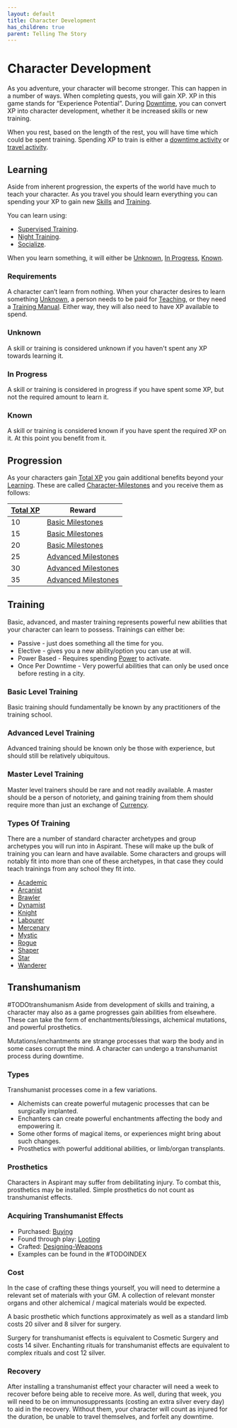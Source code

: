 ```yaml
---
layout: default
title: Character Development
has_children: true
parent: Telling The Story
---
```

# Character Development
As you adventure, your character will become stronger. This can happen in a number of ways. When completing quests, you will gain XP. XP in this game stands for “Experience Potential”. During [Downtime](Telling-The-Story#Downtime), you can convert XP into character development, whether it be increased skills or new training.

When you rest, based on the length of the rest, you will have time which could be spent training. Spending XP to train is either a [downtime activity](Activities#Downtime%20Activity) or [travel activity](Activities#Travel%20Activity).

## Learning
Aside from inherent progression, the experts of the world have much to teach your character. As you travel you should learn everything you can spending your XP to gain new [Skills](Core/Skills) and [Training](#Training).

You can learn using:
* [Supervised Training](Activities#Supervised%20Learning).
* [Night Training](Activities#Night%20Learning).
* [Socialize](Activities#Socialize).

When you learn something, it will either be [Unknown](#Unknown), [In Progress](#In%20Progress), [Known](#Known).

### Requirements
A character can’t learn from nothing. When your character desires to learn something [Unknown](#Unknown), a person needs to be paid for [Teaching](Services#Teaching), or they need a [Training Manual](Example-Gear#Training%20Manual). Either way, they will also need to have XP available to spend.

### Unknown
A skill or training is considered unknown if you haven't spent any XP towards learning it.

### In Progress
A skill or training is considered in progress if you have spent some XP, but not the required amount to learn it.

### Known
A skill or training is considered known if you have spent the required XP on it. At this point you benefit from it.

## Progression
As your characters gain [Total XP](Core/Stats#Total%20XP) you gain additional benefits beyond your [Learning](#Learning). These are called [Character-Milestones](Character-Milestones) and you receive them as follows:

| [Total XP](Core/Stats#Total%20XP) | Reward                                                            |
| ---------------------------- | ----------------------------------------------------------------- |
| 10                           | [Basic Milestones](Character-Milestones#Basic%20Milestones)       |
| 15                           | [Basic Milestones](Character-Milestones#Basic%20Milestones)       |
| 20                           | [Basic Milestones](Character-Milestones#Basic%20Milestones)       |
| 25                           | [Advanced Milestones](Character-Milestones#Advanced%20Milestones) |
| 30                           | [Advanced Milestones](Character-Milestones#Advanced%20Milestones) |
| 35                           | [Advanced Milestones](Character-Milestones#Advanced%20Milestones) | 

## Training
Basic, advanced, and master training represents powerful new abilities that your character can learn to possess. Trainings can either be:
* Passive - just does something all the time for you.
* Elective - gives you a new ability/option you can use at will.
* Power Based - Requires spending [Power](Core/Stats#Max%20Power) to activate.
* Once Per Downtime - Very powerful abilities that can only be used once before resting in a city.

### Basic Level Training
Basic training should fundamentally be known by any practitioners of the training school.

### Advanced Level Training
Advanced training should be known only be those with experience, but should still be relatively ubiquitous.

### Master Level Training
Master level trainers should be rare and not readily available. A master should be a person of notoriety, and gaining training from them should require more than just an exchange of [Currency](Core/Equipment#Currency).

### Types Of Training
There are a number of standard character archetypes and group archetypes you will run into in Aspirant. These will make up the bulk of training you can learn and have available. Some characters and groups will notably fit into more than one of these archetypes, in that case they could teach trainings from any school they fit into.
* [Academic](Academic)
* [Arcanist](Arcanist)
* [Brawler](Brawler)
* [Dynamist](Dynamist)
* [Knight](Knight)
* [Labourer](Labourer)
* [Mercenary](Mercenary)
* [Mystic](Mystic)
* [Rogue](Rogue)
* [Shaper](Shaper)
* [Star](Star)
* [Wanderer](Wanderer)

## Transhumanism
#TODOtranshumanism 
Aside from development of skills and training, a character may also as a game progresses gain abilities from elsewhere. These can take the form of enchantments/blessings, alchemical mutations, and powerful prosthetics.

Mutations/enchantments are strange processes that warp the body and in some cases corrupt the mind. A character can undergo a transhumanist process during downtime.

### Types
Transhumanist processes come in a few variations. 
- Alchemists can create powerful mutagenic processes that can be surgically implanted.
- Enchanters can create powerful enchantments affecting the body and empowering it.
- Some other forms of magical items, or experiences might bring about such changes.
- Prosthetics with powerful additional abilities, or limb/organ transplants.

### Prosthetics
Characters in Aspirant may suffer from debilitating injury. To combat this, prosthetics may be installed. Simple prosthetics do not count as transhumanist effects.

### Acquiring Transhumanist Effects
* Purchased: [Buying](#Buying)
* Found through play: [Looting](Core/Equipment#Looting)
* Crafted: [Designing-Weapons](Designing-Weapons)
* Examples can be found in the #TODOINDEX 

### Cost
In the case of crafting these things yourself, you will need to determine a relevant set of materials with your GM. A collection of relevant monster organs and other alchemical / magical materials would be expected.

A basic prosthetic which functions approximately as well as a standard limb costs 20 silver and 8 silver for surgery.

Surgery for transhumanist effects is equivalent to Cosmetic Surgery and costs 14 silver. Enchanting rituals for transhumanist effects are equivalent to complex rituals and cost 12 silver.

### Recovery
After installing a transhumanist effect your character will need a week to recover before being able to receive more. As well, during that week, you will need to be on immunosuppressants (costing an extra silver every day) to aid in the recovery. Without them, your character will count as injured for the duration, be unable to travel themselves, and forfeit any downtime.